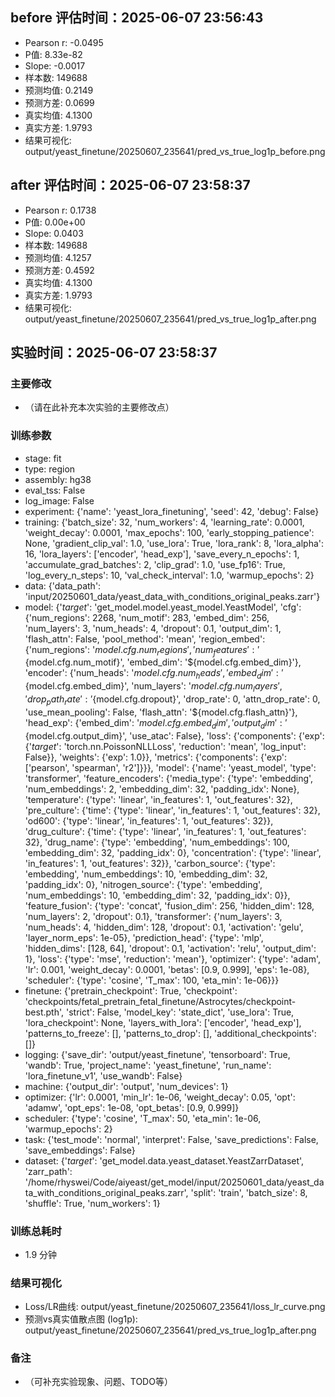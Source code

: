 
## before 评估时间：2025-06-07 23:56:43
- Pearson r: -0.0495
- P值: 8.33e-82
- Slope: -0.0017
- 样本数: 149688
- 预测均值: 0.2149
- 预测方差: 0.0699
- 真实均值: 4.1300
- 真实方差: 1.9793
- 结果可视化: output/yeast_finetune/20250607_235641/pred_vs_true_log1p_before.png

## after 评估时间：2025-06-07 23:58:37
- Pearson r: 0.1738
- P值: 0.00e+00
- Slope: 0.0403
- 样本数: 149688
- 预测均值: 4.1257
- 预测方差: 0.4592
- 真实均值: 4.1300
- 真实方差: 1.9793
- 结果可视化: output/yeast_finetune/20250607_235641/pred_vs_true_log1p_after.png

## 实验时间：2025-06-07 23:58:37
### 主要修改
- （请在此补充本次实验的主要修改点）

### 训练参数
- stage: fit
- type: region
- assembly: hg38
- eval_tss: False
- log_image: False
- experiment: {'name': 'yeast_lora_finetuning', 'seed': 42, 'debug': False}
- training: {'batch_size': 32, 'num_workers': 4, 'learning_rate': 0.0001, 'weight_decay': 0.0001, 'max_epochs': 100, 'early_stopping_patience': None, 'gradient_clip_val': 1.0, 'use_lora': True, 'lora_rank': 8, 'lora_alpha': 16, 'lora_layers': ['encoder', 'head_exp'], 'save_every_n_epochs': 1, 'accumulate_grad_batches': 2, 'clip_grad': 1.0, 'use_fp16': True, 'log_every_n_steps': 10, 'val_check_interval': 1.0, 'warmup_epochs': 2}
- data: {'data_path': 'input/20250601_data/yeast_data_with_conditions_original_peaks.zarr'}
- model: {'_target_': 'get_model.model.yeast_model.YeastModel', 'cfg': {'num_regions': 2268, 'num_motif': 283, 'embed_dim': 256, 'num_layers': 3, 'num_heads': 4, 'dropout': 0.1, 'output_dim': 1, 'flash_attn': False, 'pool_method': 'mean', 'region_embed': {'num_regions': '${model.cfg.num_regions}', 'num_features': '${model.cfg.num_motif}', 'embed_dim': '${model.cfg.embed_dim}'}, 'encoder': {'num_heads': '${model.cfg.num_heads}', 'embed_dim': '${model.cfg.embed_dim}', 'num_layers': '${model.cfg.num_layers}', 'drop_path_rate': '${model.cfg.dropout}', 'drop_rate': 0, 'attn_drop_rate': 0, 'use_mean_pooling': False, 'flash_attn': '${model.cfg.flash_attn}'}, 'head_exp': {'embed_dim': '${model.cfg.embed_dim}', 'output_dim': '${model.cfg.output_dim}', 'use_atac': False}, 'loss': {'components': {'exp': {'_target_': 'torch.nn.PoissonNLLLoss', 'reduction': 'mean', 'log_input': False}}, 'weights': {'exp': 1.0}}, 'metrics': {'components': {'exp': ['pearson', 'spearman', 'r2']}}}, 'model': {'name': 'yeast_model', 'type': 'transformer', 'feature_encoders': {'media_type': {'type': 'embedding', 'num_embeddings': 2, 'embedding_dim': 32, 'padding_idx': None}, 'temperature': {'type': 'linear', 'in_features': 1, 'out_features': 32}, 'pre_culture': {'time': {'type': 'linear', 'in_features': 1, 'out_features': 32}, 'od600': {'type': 'linear', 'in_features': 1, 'out_features': 32}}, 'drug_culture': {'time': {'type': 'linear', 'in_features': 1, 'out_features': 32}, 'drug_name': {'type': 'embedding', 'num_embeddings': 100, 'embedding_dim': 32, 'padding_idx': 0}, 'concentration': {'type': 'linear', 'in_features': 1, 'out_features': 32}}, 'carbon_source': {'type': 'embedding', 'num_embeddings': 10, 'embedding_dim': 32, 'padding_idx': 0}, 'nitrogen_source': {'type': 'embedding', 'num_embeddings': 10, 'embedding_dim': 32, 'padding_idx': 0}}, 'feature_fusion': {'type': 'concat', 'fusion_dim': 256, 'hidden_dim': 128, 'num_layers': 2, 'dropout': 0.1}, 'transformer': {'num_layers': 3, 'num_heads': 4, 'hidden_dim': 128, 'dropout': 0.1, 'activation': 'gelu', 'layer_norm_eps': 1e-05}, 'prediction_head': {'type': 'mlp', 'hidden_dims': [128, 64], 'dropout': 0.1, 'activation': 'relu', 'output_dim': 1}, 'loss': {'type': 'mse', 'reduction': 'mean'}, 'optimizer': {'type': 'adam', 'lr': 0.001, 'weight_decay': 0.0001, 'betas': [0.9, 0.999], 'eps': 1e-08}, 'scheduler': {'type': 'cosine', 'T_max': 100, 'eta_min': 1e-06}}}
- finetune: {'pretrain_checkpoint': True, 'checkpoint': 'checkpoints/fetal_pretrain_fetal_finetune/Astrocytes/checkpoint-best.pth', 'strict': False, 'model_key': 'state_dict', 'use_lora': True, 'lora_checkpoint': None, 'layers_with_lora': ['encoder', 'head_exp'], 'patterns_to_freeze': [], 'patterns_to_drop': [], 'additional_checkpoints': []}
- logging: {'save_dir': 'output/yeast_finetune', 'tensorboard': True, 'wandb': True, 'project_name': 'yeast_finetune', 'run_name': 'lora_finetune_v1', 'use_wandb': False}
- machine: {'output_dir': 'output', 'num_devices': 1}
- optimizer: {'lr': 0.0001, 'min_lr': 1e-06, 'weight_decay': 0.05, 'opt': 'adamw', 'opt_eps': 1e-08, 'opt_betas': [0.9, 0.999]}
- scheduler: {'type': 'cosine', 'T_max': 50, 'eta_min': 1e-06, 'warmup_epochs': 2}
- task: {'test_mode': 'normal', 'interpret': False, 'save_predictions': False, 'save_embeddings': False}
- dataset: {'_target_': 'get_model.data.yeast_dataset.YeastZarrDataset', 'zarr_path': '/home/rhyswei/Code/aiyeast/get_model/input/20250601_data/yeast_data_with_conditions_original_peaks.zarr', 'split': 'train', 'batch_size': 8, 'shuffle': True, 'num_workers': 1}

### 训练总耗时
- 1.9 分钟

### 结果可视化
- Loss/LR曲线: output/yeast_finetune/20250607_235641/loss_lr_curve.png
- 预测vs真实值散点图 (log1p): output/yeast_finetune/20250607_235641/pred_vs_true_log1p_after.png

### 备注
- （可补充实验现象、问题、TODO等）
